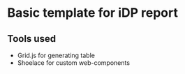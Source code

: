 # Basic template for iDP report

## Tools used
- Grid.js for generating table
- Shoelace for custom web-components
